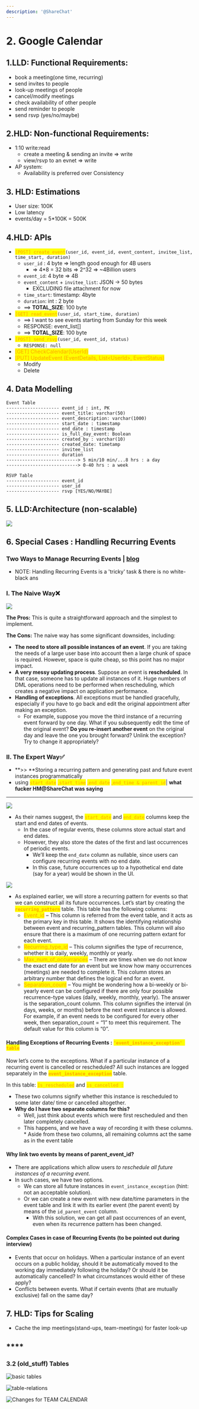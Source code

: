 ```yaml
---
description: '@ShareChat'
---
```


# 2. Google Calendar

## 1.LLD: Functional Requirements:

* book a meeting(one time, recurring)
* send invites to people
* look-up meetings of people
* cancel/modify meetings
* check availability of other people
* send reminder to people
* send rsvp (yes/no/maybe)

## 2.HLD: Non-functional Requirements:

* 1:10 write:read
  * create a meeting & sending an invite => write
  * view/rsvp to an evnet => write
* AP system:
  * Availability is preferred over Consistency

## 3. HLD: Estimations

* User size: 100K
* Low latency
* events/day = 5\*100K = 500K

## 4.HLD: APIs

* <mark style="color:orange;">`[POST] create_event`</mark>`(user_id, event_id, event_content, invitee_list, time_start, duration) `
  * `user_id` : 4 byte => length good enough for 4B users
    * \=> 4\*8 = 32 bits => 2^32 => \~4Billion users
  * `event_id`: 4 byte => 4B
  * `event_content` + `invitee_list`: JSON -> 50 bytes
    * EXCLUDING file attachment for now
  * `time_start`: timestamp: 4byte
  * `duration`: int : 2 byte
  * \==> **TOTAL\_SIZE**: 100 byte
* <mark style="color:orange;">`[GET] read_event`</mark>`(user_id, start_time, duration)`
  * \==> I want to see events starting from Sunday for this week
  * RESPONSE: event\_list\[]
  * \==> **TOTAL\_SIZE**: 100 byte
* <mark style="color:orange;">`[POST] send_rsvp`</mark>`(user_id, event_id, status)`
  * `RESPONSE: null`
* <mark style="color:orange;">\[GET] CheckCalendar(UserId)</mark>
* <mark style="color:orange;">\[PUT] UpdateEvent (EventDetails, List\<UserId>, EventStatus)</mark>
  * Modify
  * Delete

## 4. Data Modelling

```
Event Table
-------------------- event_id : int, PK
-------------------- event_title: varchar(50)
-------------------- event_description: varchar(1000)
-------------------- start_date : timestamp
-------------------- end_date : timestamp
-------------------- is_full_day_event: Boolean
-------------------- created_by : varchar(10)
-------------------- created_date: timetamp
-------------------- invitee_list
-------------------- duration
---------------------------> 5 min/10 min/...8 hrs : a day
---------------------------> 0-40 hrs : a week

RSVP Table
-------------------- event_id
-------------------- user_id
-------------------- rsvp [YES/NO/MAYBE]
```



## 5. LLD:Architecture (non-scalable)



![](<../../.gitbook/assets/Screenshot 2021-10-24 at 2.23.52 AM.png>)



## 6. Special Cases : Handling Recurring Events

### Two Ways to Manage Recurring Events | [blog](https://www.vertabelo.com/blog/again-and-again-managing-recurring-events-in-a-data-model/)

* NOTE: Handling Recurring Events is a 'tricky' task & there is no white-black ans

### I. The Naive Way❌

![](<../../.gitbook/assets/Screenshot 2021-10-24 at 3.31.05 AM.png>)

**The Pros:** This is quite a straightforward approach and the simplest to implement.

**The Cons:** The naive way has some significant downsides, including:

* **The need to store all possible instances of an event**. If you are taking the needs of a large user base into account then a large chunk of space is required. However, space is quite cheap, so this point has no major impact.
* **A very messy updating process**. Suppose an event is **rescheduled**. In that case, someone has to update all instances of it. Huge numbers of DML operations need to be performed when rescheduling, which creates a negative impact on application performance.
* **Handling of exceptions**. All exceptions must be handled gracefully, especially if you have to go back and edit the original appointment after making an exception.
  * For example, suppose you move the third instance of a recurring event forward by one day. What if you subsequently edit the time of the original event? **Do you re-insert another event** on the original day and leave the one you brought forward? Unlink the exception? Try to change it appropriately?

### **II. The Expert Way✅**

* **>> **Storing a recurring pattern and generating past and future event instances programmatically
* using <mark style="color:orange;">`start_date`</mark> <mark style="color:orange;">,</mark><mark style="color:orange;">`start_time`</mark> <mark style="color:orange;">,</mark><mark style="color:orange;">`end_date`</mark> <mark style="color:orange;">,</mark><mark style="color:orange;">`end_time & parent_id`</mark>| **what fucker HM@ShareChat was saying**

****

![](<../../.gitbook/assets/Screenshot 2021-10-24 at 3.42.28 AM.png>)

* As their names suggest, the <mark style="color:orange;">`start_date`</mark> and <mark style="color:orange;">`end_date`</mark> columns keep the start and end dates of events.&#x20;
  * In the case of regular events, these columns store actual start and end dates.&#x20;
  * However, they also store the dates of the first and last occurrences of periodic events.&#x20;
    * We’ll keep the `end_date` column as nullable, since users can configure recurring events with no end date.&#x20;
    * In this case, future occurrences up to a hypothetical end date (say for a year) would be shown in the UI.

![](<../../.gitbook/assets/Screenshot 2021-10-24 at 3.36.24 AM.png>)

* As explained earlier, we will store a recurring pattern for events so that we can construct all its future occurrences. Let’s start by creating the <mark style="color:orange;">**`recurring_pattern`**</mark> table. This table has the following columns:
  * <mark style="color:orange;">Event\_id</mark> – This column is referred from the event table, and it acts as the primary key in this table. It shows the identifying relationship between event and recurring\_pattern tables. This column will also ensure that there is a maximum of one recurring pattern extant for each event.
  * <mark style="color:orange;">Recurring\_type\_id</mark> – This column signifies the type of recurrence, whether it is daily, weekly, monthly or yearly.
  * <mark style="color:orange;">Max\_num\_of\_occurrances</mark> – There are times when we do not know the exact end date for an event but we know how many occurrences (meetings) are needed to complete it. This column stores an arbitrary number that defines the logical end for an event.
  * <mark style="color:orange;">Separation\_count</mark> – You might be wondering how a bi-weekly or bi-yearly event can be configured if there are only four possible recurrence-type values (daily, weekly, monthly, yearly). The answer is the separation\_count column. This column signifies the interval (in days, weeks, or months) before the next event instance is allowed. For example, if an event needs to be configured for every other week, then separation\_count = “1” to meet this requirement. The default value for this column is “0”.

#### Handling Exceptions of Recurring Events : <mark style="color:orange;">**`'event_instance_exception' table`**</mark>

Now let’s come to the exceptions. What if a particular instance of a recurring event is cancelled or rescheduled? All such instances are logged separately in the <mark style="color:orange;">**`event_instance_exception`**</mark> table.

In this table: <mark style="color:orange;">`Is_rescheduled`</mark> and <mark style="color:orange;">`is_cancelled :`</mark>

* These two columns signify whether this instance is rescheduled to some later date/ time or cancelled altogether.
* &#x20;**Why do I have two separate columns for this?**&#x20;
  * Well, just think about events which were first rescheduled and then later completely cancelled.&#x20;
  * This happens, and we have a way of recording it with these columns. \* Aside from these two columns, all remaining columns act the same as in the event table

#### Why link two events by means of parent\_event\_id?

* There are applications which allow users _to reschedule all future instances of a recurring event_.
* In such cases, we have two options.
  * We can store all future instances in `event_instance_exception` (hint: not an acceptable solution).
  * Or we can create a new event with new date/time parameters in the event table and link it with its earlier event (the parent event) by means of the `id_parent_event` column.
    * With this solution, we can get all past occurrences of an event, even when its recurrence pattern has been changed.

#### Complex Cases in case of Recurring Events (to be pointed out during interview)

* Events that occur on holidays. When a particular instance of an event occurs on a public holiday, should it be automatically moved to the working day immediately following the holiday? Or should it be automatically cancelled? In what circumstances would either of these apply?
* Conflicts between events. What if certain events (that are mutually exclusive) fall on the same day?

## 7. HLD: Tips for Scaling

* Cache the imp meetings(stand-ups, team-meetings) for faster look-up



## ****

### **3.2 (old\_stuff) Tables**

![basic tables](<../../.gitbook/assets/Screenshot 2021-10-22 at 12.13.13 PM.png>)

![table-relations](<../../.gitbook/assets/Screenshot 2021-10-22 at 12.14.19 PM.png>)

![Changes for TEAM CALENDAR](<../../.gitbook/assets/Screenshot 2021-10-22 at 12.14.46 PM.png>)

##
